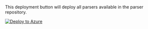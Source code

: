 This deployment button will deploy all parsers available in the parser repository.

[![Deploy to Azure](https://aka.ms/deploytoazurebutton)](https://raw.githubusercontent.com/mlaraibkhan/az.sentinel-security-content/main/Parsers/ARM/ASimSyslogAuthentication.json)